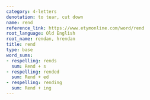 ```yaml
---
category: 4-letters
denotation: to tear, cut down
name: rend
reference_link: https://www.etymonline.com/word/rend
root_language: Old English
root_name: rendan, hrendan
title: rend
type: base
word_sums:
- respelling: rends
  sum: Rend + s
- respelling: rended
  sum: Rend + ed
- respelling: rending
  sum: Rend + ing
---
```

